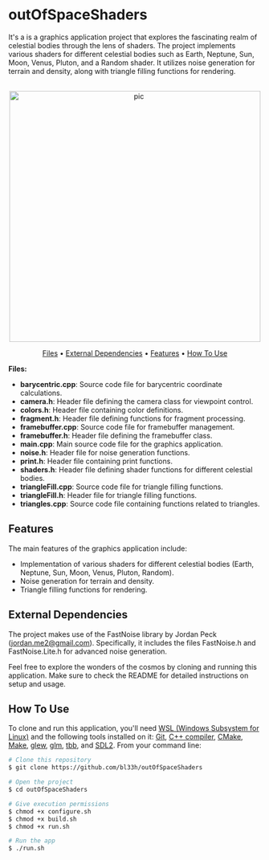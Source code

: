 # outOfSpaceShaders
It's a is a graphics application project that explores the fascinating realm of celestial bodies through the lens of shaders. The project implements various shaders for different celestial bodies such as Earth, Neptune, Sun, Moon, Venus, Pluton, and a Random shader. It utilizes noise generation for terrain and density, along with triangle filling functions for rendering.

<p align="center">
  <br>
  <img src="https://media0.giphy.com/media/v1.Y2lkPTc5MGI3NjExemNvc3l6YjNoZnJvMzIzaTM4dGJpcnkwcGx2bTJpNHZ2MjB4ajNiOSZlcD12MV9pbnRlcm5hbF9naWZfYnlfaWQmY3Q9Zw/YoSK8vQNBqgrA6kbmM/giphy.gif" alt="pic" width="500">
  <br>
</p>

<p align="center">
  <a href="#Files">Files</a> •
  <a href="#External-dependencies">External Dependencies</a> •
  <a href="#Features">Features</a> •
  <a href="#how-to-use">How To Use</a>
</p>

**Files:**
- **barycentric.cpp**: Source code file for barycentric coordinate calculations.
- **camera.h**: Header file defining the camera class for viewpoint control.
- **colors.h**: Header file containing color definitions.
- **fragment.h**: Header file defining functions for fragment processing.
- **framebuffer.cpp**: Source code file for framebuffer management.
- **framebuffer.h**: Header file defining the framebuffer class.
- **main.cpp**: Main source code file for the graphics application.
- **noise.h**: Header file for noise generation functions.
- **print.h**: Header file containing print functions.
- **shaders.h**: Header file defining shader functions for different celestial bodies.
- **triangleFill.cpp**: Source code file for triangle filling functions.
- **triangleFill.h**: Header file for triangle filling functions.
- **triangles.cpp**: Source code file containing functions related to triangles.

## Features

The main features of the graphics application include:

- Implementation of various shaders for different celestial bodies (Earth, Neptune, Sun, Moon, Venus, Pluton, Random).
- Noise generation for terrain and density.
- Triangle filling functions for rendering.

## External Dependencies
The project makes use of the FastNoise library by Jordan Peck (jordan.me2@gmail.com). Specifically, it includes the files FastNoise.h and FastNoise.Lite.h for advanced noise generation.

Feel free to explore the wonders of the cosmos by cloning and running this application. Make sure to check the README for detailed instructions on setup and usage.

## How To Use

To clone and run this application, you'll need [WSL (Windows Subsystem for Linux)](https://learn.microsoft.com/en-us/windows/wsl/install) and the following tools installed on it: [Git](https://git-scm.com), [C++ compiler](https://www.fdi.ucm.es/profesor/luis/fp/devtools/mingw.html), [CMake](https://cmake.org/download/), [Make](https://linuxhint.com/install-make-ubuntu/), [glew](https://zoomadmin.com/HowToInstall/UbuntuPackage/libglew-dev), [glm](https://sourceforge.net/projects/glm.mirror/), [tbb](https://www.intel.com/content/www/us/en/developer/tools/oneapi/onetbb.html), and [SDL2](https://www.oreilly.com/library/view/rust-programming-by/9781788390637/386c15eb-41b2-41b4-bd65-154a750a58d8.xhtml). From your command line:

```bash
# Clone this repository
$ git clone https://github.com/bl33h/outOfSpaceShaders

# Open the project
$ cd outOfSpaceShaders

# Give execution permissions
$ chmod +x configure.sh
$ chmod +x build.sh
$ chmod +x run.sh

# Run the app
$ ./run.sh
